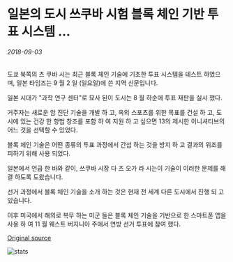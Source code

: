 # 일본의 도시 쓰쿠바 시험 블록 체인 기반 투표 시스템 ...

###### 2018-09-03

도쿄 북쪽의 츠 쿠바 시는 최근 블록 체인 기술에 기초한 투표 시스템을 테스트 하였으며, 일본 타임즈는 9 월 2 일 (일요일)에 쓴 지역 신문입니다.

일본 시대가 "과학 연구 센터"로 묘사 된이 도시는 8 월 하순에 투표 재판을 실시 했다.

거주자는 새로운 암 진단 기술을 개발 하 고, 옥외 스포츠를 위한 목표를 건설 하 고, 도시에 있는 건강 한 항법 창조를 포함 하 여 지원 하 고 싶으면 13의 제시한 이니셔티브의 어느 것을 선택할 수 있었다.

블록 체인 기술은 어떤 종류의 투표 과정에서 간섭 하는 것을 방지 하 고 결과의 위조를 피하기 위해 사용 되었다.

일본에서 언급 한 바와 같이, 쓰쿠바 시장 다 츠 오가 라 시는이 기술이 이러한 문제를 해결 하도록 도왔습니다.

선거 과정에서 블록 체인 기술을 소개 하는 것은 현재 전 세계 다른 도시에서 진행 되 고 있습니다.

이후 미국에서 해외로 복무 하는 미군 들은 블록 체인 기술을 기반으로 한 스마트폰 앱을 사용 하 여 11 월 웨스트 버지니아 주에서 연방 선거 투표에 참여 했다.

[Original source](https://cointelegraph.com/news/japanese-city-tsukuba-trials-blockchain-based-voting-system)

![stats](https://c.statcounter.com/11760860/0/a89fa40b/1/ "stats")
